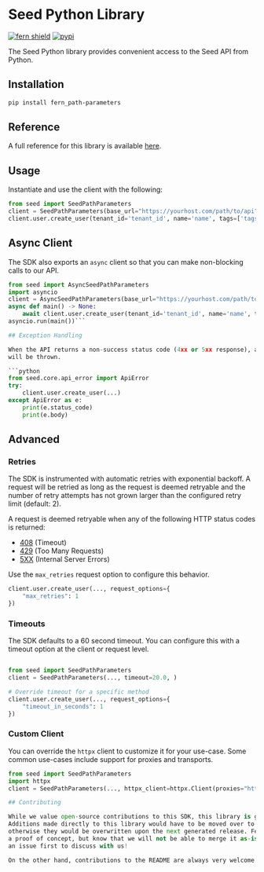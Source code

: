 # Seed Python Library

[![fern shield](https://img.shields.io/badge/%F0%9F%8C%BF-Built%20with%20Fern-brightgreen)](https://buildwithfern.com?utm_source=github&utm_medium=github&utm_campaign=readme&utm_source=Seed%2FPython)
[![pypi](https://img.shields.io/pypi/v/fern_path-parameters)](https://pypi.python.org/pypi/fern_path-parameters)

The Seed Python library provides convenient access to the Seed API from Python.

## Installation

```sh
pip install fern_path-parameters
```

## Reference

A full reference for this library is available [here](./reference.md).

## Usage

Instantiate and use the client with the following:

```python
from seed import SeedPathParameters
client = SeedPathParameters(base_url="https://yourhost.com/path/to/api", )
client.user.create_user(tenant_id='tenant_id', name='name', tags=['tags', 'tags'], )
```

## Async Client

The SDK also exports an `async` client so that you can make non-blocking calls to our API.

```python
from seed import AsyncSeedPathParameters
import asyncio
client = AsyncSeedPathParameters(base_url="https://yourhost.com/path/to/api", )
async def main() -> None:
    await client.user.create_user(tenant_id='tenant_id', name='name', tags=['tags', 'tags'], )
asyncio.run(main())```

## Exception Handling

When the API returns a non-success status code (4xx or 5xx response), a subclass of the following error
will be thrown.

```python
from seed.core.api_error import ApiError
try:
    client.user.create_user(...)
except ApiError as e:
    print(e.status_code)
    print(e.body)
```

## Advanced

### Retries

The SDK is instrumented with automatic retries with exponential backoff. A request will be retried as long
as the request is deemed retryable and the number of retry attempts has not grown larger than the configured
retry limit (default: 2).

A request is deemed retryable when any of the following HTTP status codes is returned:

- [408](https://developer.mozilla.org/en-US/docs/Web/HTTP/Status/408) (Timeout)
- [429](https://developer.mozilla.org/en-US/docs/Web/HTTP/Status/429) (Too Many Requests)
- [5XX](https://developer.mozilla.org/en-US/docs/Web/HTTP/Status/500) (Internal Server Errors)

Use the `max_retries` request option to configure this behavior.

```python
client.user.create_user(..., request_options={
    "max_retries": 1
})
```

### Timeouts

The SDK defaults to a 60 second timeout. You can configure this with a timeout option at the client or request level.

```python

from seed import SeedPathParameters
client = SeedPathParameters(..., timeout=20.0, )

# Override timeout for a specific method
client.user.create_user(..., request_options={
    "timeout_in_seconds": 1
})
```

### Custom Client

You can override the `httpx` client to customize it for your use-case. Some common use-cases include support for proxies
and transports.

```python
from seed import SeedPathParameters
import httpx
client = SeedPathParameters(..., httpx_client=httpx.Client(proxies="http://my.test.proxy.example.com", transport=httpx.HTTPTransport(local_address="0.0.0.0"), ))```

## Contributing

While we value open-source contributions to this SDK, this library is generated programmatically.
Additions made directly to this library would have to be moved over to our generation code,
otherwise they would be overwritten upon the next generated release. Feel free to open a PR as
a proof of concept, but know that we will not be able to merge it as-is. We suggest opening
an issue first to discuss with us!

On the other hand, contributions to the README are always very welcome!
